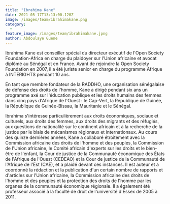 ```yaml
---
title: "Ibrahima Kane"
date: 2021-05-17T13:13:00.120Z
image: /images/team/ibrahimakane.png
category:
  - 
feature_image: /images/team/ibrahimakane.jpng
author: Abdoulaye Guene
---
```

Ibrahima Kane est conseiller spécial du directeur exécutif de l'Open Society Foundation-Africa en charge du plaidoyer sur l'Union africaine et avocat diplômé au Sénégal et en France. Avant de rejoindre la Open Society Foundation en 2007, il a été juriste senior en charge du programme Afrique à INTERIGHTS pendant 10 ans.

En tant que membre fondateur de la RADDHO, une organisation sénégalaise de défense des droits de l'homme, Kane a dirigé pendant six ans un programme axé sur l'éducation publique et les droits humains des femmes dans cinq pays d'Afrique de l'Ouest : le Cap-Vert, la République de Guinée, la République de Guinée-Bissau, la Mauritanie et le Sénégal.

Ibrahima s'intéresse particulièrement aux droits économiques, sociaux et culturels, aux droits des femmes, aux droits des migrants et des réfugiés, aux questions de nationalité sur le continent africain et à la recherche de la justice par le biais de mécanismes régionaux et internationaux. Au cours des quinze dernières années, Kane a collaboré étroitement avec la Commission africaine des droits de l'homme et des peuples, la Commission de l'Union africaine, le Comité africain d'experts sur les droits et le bien-être de l'enfant, la Cour de justice de la Communauté économique des États de l'Afrique de l'Ouest (CEDEAO) et la Cour de justice de la Communauté de l'Afrique de l'Est (CAE), et a plaidé devant ces instances. Il est auteur et a coordonné la rédaction et la publication d'un certain nombre de rapports et d'articles sur l'Union africaine, la Commission africaine des droits de l'homme et des peuples et la protection des droits de l'homme par les organes de la communauté économique régionale. Il a également été professeur associé à la faculté de droit de l'université d'Essex de 2005 à 2011.
